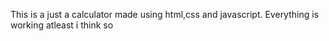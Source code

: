 This is a just a calculator made using html,css and javascript.
Everything is working atleast i think so